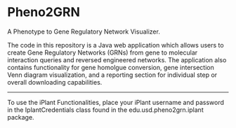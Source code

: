 Pheno2GRN
=========

A Phenotype to Gene Regulatory Network Visualizer.


The code in this repository is a Java web application which allows users to create Gene Regulatory Networks (GRNs) from gene to molecular interaction queries and reversed engineered networks.  The application also contains functionality for gene homolgue conversion, gene intersection Venn diagram visualization, and a reporting section for individual step or overall downloading capabilities.


_______________________________

To use the iPlant Functionalities, place your iPlant username and password in the IplantCredentials class found in the edu.usd.pheno2grn.iplant package.
